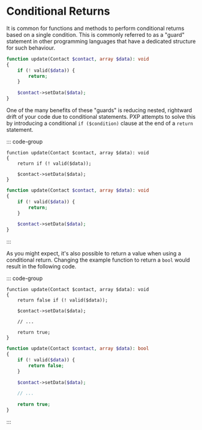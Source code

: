 # Conditional Returns <Badge type="danger" text="requires implementation" />

It is common for functions and methods to perform conditional returns based on a single condition. This is commonly referred to as a "guard" statement in other programming languages that have a dedicated structure for such behaviour.

```php
function update(Contact $contact, array $data): void
{
    if (! valid($data)) {
        return;
    }

    $contact->setData($data);
}
```

One of the many benefits of these "guards" is reducing nested, rightward drift of your code due to conditional statements. PXP attempts to solve this by introducing a conditional `if ($condition)` clause at the end of a `return` statement.

::: code-group

```pxp [guard.pxp]
function update(Contact $contact, array $data): void
{
    return if (! valid($data));

    $contact->setData($data);
}
```

```php [guard.php]
function update(Contact $contact, array $data): void
{
    if (! valid($data)) {
        return;
    }

    $contact->setData($data);
}
```

:::

As you might expect, it's also possible to return a value when using a conditional return. Changing the example function to return a `bool` would result in the following code.

::: code-group

```pxp [guard.pxp]
function update(Contact $contact, array $data): void
{
    return false if (! valid($data));

    $contact->setData($data);

    // ...

    return true;
}
```

```php [guard.php]
function update(Contact $contact, array $data): bool
{
    if (! valid($data)) {
        return false;
    }

    $contact->setData($data);

    // ...

    return true;
}
```

:::